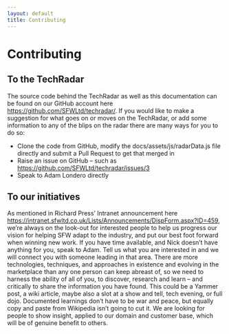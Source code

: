 ```yaml
---
layout: default
title: Contributing
---
```


Contributing
============

To the TechRadar
----------------

The source code behind the TechRadar as well as this documentation can be found on our GitHub account here https://github.com/SFWLtd/techradar/. If you would like to make a suggestion for what goes on or moves on the TechRadar, or add some information to any of the blips on the radar there are many ways for you to do so:
* Clone the code from GitHub, modify the docs/assets/js/radarData.js file directly and submit a Pull Request to get that merged in
* Raise an issue on GitHub – such as https://github.com/SFWLtd/techradar/issues/3
* Speak to Adam Londero directly

To our initiatives
------------------

As mentioned in Richard Press’ Intranet announcement here https://intranet.sfwltd.co.uk/Lists/Announcements/DispForm.aspx?ID=459, we’re always on the look-out for interested people to help us progress our vision for helping SFW adapt to the industry, and put our best foot forward when winning new work.
If you have time available, and Nick doesn’t have anything for you, speak to Adam. Tell us what you are interested in and we will connect you with someone leading in that area.  There are more technologies, techniques, and approaches in existence and evolving in the marketplace than any one person can keep abreast of, so we need to harness the ability of all of you, to discover, research and learn – and critically to share the information you have found. This could be a Yammer post, a wiki article, maybe also a slot at a show and tell, tech evening, or full dojo.  Documented learnings don’t have to be war and peace, but equally copy and paste from Wikipedia isn’t going to cut it. We are looking for people to show insight, applied to our domain and customer base, which will be of genuine benefit to others.
